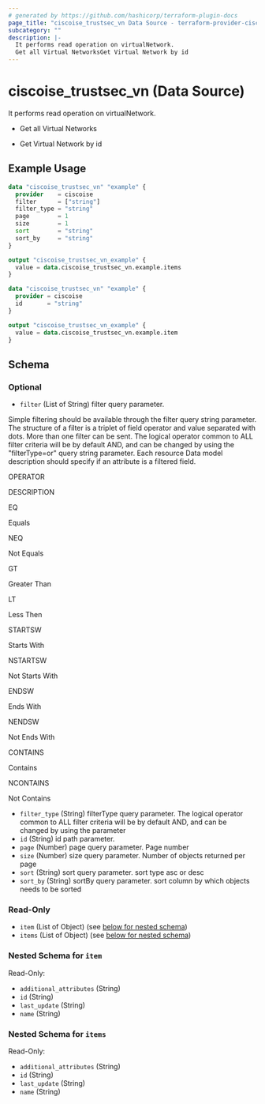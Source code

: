 ```yaml
---
# generated by https://github.com/hashicorp/terraform-plugin-docs
page_title: "ciscoise_trustsec_vn Data Source - terraform-provider-ciscoise"
subcategory: ""
description: |-
  It performs read operation on virtualNetwork.
  Get all Virtual NetworksGet Virtual Network by id
---
```


# ciscoise_trustsec_vn (Data Source)

It performs read operation on virtualNetwork.

- Get all Virtual Networks

- Get Virtual Network by id

## Example Usage

```terraform
data "ciscoise_trustsec_vn" "example" {
  provider    = ciscoise
  filter      = ["string"]
  filter_type = "string"
  page        = 1
  size        = 1
  sort        = "string"
  sort_by     = "string"
}

output "ciscoise_trustsec_vn_example" {
  value = data.ciscoise_trustsec_vn.example.items
}

data "ciscoise_trustsec_vn" "example" {
  provider = ciscoise
  id       = "string"
}

output "ciscoise_trustsec_vn_example" {
  value = data.ciscoise_trustsec_vn.example.item
}
```

<!-- schema generated by tfplugindocs -->
## Schema

### Optional

- `filter` (List of String) filter query parameter. 
 
 
 
Simple filtering
 should be available through the filter query string parameter. The structure of a filter is a triplet of field operator and value separated with dots. More than one filter can be sent. The logical operator common to ALL filter criteria will be by default AND, and can be changed by using the 
"filterType=or"
 query string parameter. Each resource Data model description should specify if an attribute is a filtered field. 
 
 
 
 
 
OPERATOR
 
DESCRIPTION
 
 
 
 
 
EQ
 
Equals
 
 
 
NEQ
 
Not Equals
 
 
 
GT
 
Greater Than
 
 
 
LT
 
Less Then
 
 
 
STARTSW
 
Starts With
 
 
 
NSTARTSW
 
Not Starts With
 
 
 
ENDSW
 
Ends With
 
 
 
NENDSW
 
Not Ends With
 
 
 
CONTAINS
 
Contains
 
 
 
NCONTAINS
 
Not Contains
- `filter_type` (String) filterType query parameter. The logical operator common to ALL filter criteria will be by default AND, and can be changed by using the parameter
- `id` (String) id path parameter.
- `page` (Number) page query parameter. Page number
- `size` (Number) size query parameter. Number of objects returned per page
- `sort` (String) sort query parameter. sort type asc or desc
- `sort_by` (String) sortBy query parameter. sort column by which objects needs to be sorted

### Read-Only

- `item` (List of Object) (see [below for nested schema](#nestedatt--item))
- `items` (List of Object) (see [below for nested schema](#nestedatt--items))

<a id="nestedatt--item"></a>
### Nested Schema for `item`

Read-Only:

- `additional_attributes` (String)
- `id` (String)
- `last_update` (String)
- `name` (String)


<a id="nestedatt--items"></a>
### Nested Schema for `items`

Read-Only:

- `additional_attributes` (String)
- `id` (String)
- `last_update` (String)
- `name` (String)


